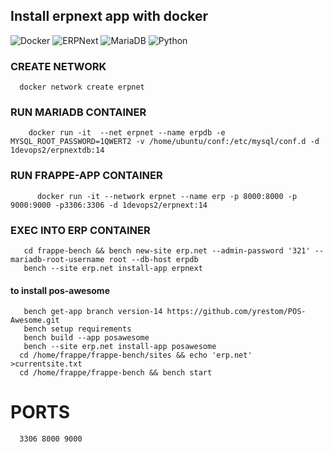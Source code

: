 ## Install erpnext app with docker
![Docker](https://img.shields.io/badge/Docker-23.0.3-%232496ED.svg?style=for-the-badge&logo=docker&logoColor=white) ![ERPNext](https://img.shields.io/badge/ERPNext-v14-%2343853D.svg?style=for-the-badge&logo=erpnext&logoColor=white) ![MariaDB](https://img.shields.io/badge/MariaDB-10.8-%234479A1.svg?style=for-the-badge&logo=mariadb&logoColor=white) ![Python](https://img.shields.io/badge/Python-3.10-%234B8BBE.svg?style=for-the-badge&logo=python&logoColor=white)




### CREATE NETWORK
  
      docker network create erpnet

### RUN MARIADB CONTAINER
 
        docker run -it  --net erpnet --name erpdb -e MYSQL_ROOT_PASSWORD=1QWERT2 -v /home/ubuntu/conf:/etc/mysql/conf.d -d 1devops2/erpnextdb:14


### RUN FRAPPE-APP CONTAINER


          docker run -it --network erpnet --name erp -p 8000:8000 -p 9000:9000 -p3306:3306 -d 1devops2/erpnext:14


### EXEC INTO ERP CONTAINER

       cd frappe-bench && bench new-site erp.net --admin-password '321' --mariadb-root-username root --db-host erpdb
       bench --site erp.net install-app erpnext 
#### to install pos-awesome

       bench get-app branch version-14 https://github.com/yrestom/POS-Awesome.git
       bench setup requirements
       bench build --app posawesome
       bench --site erp.net install-app posawesome 
      cd /home/frappe/frappe-bench/sites && echo 'erp.net' >currentsite.txt 
      cd /home/frappe/frappe-bench && bench start


# PORTS
      3306 8000 9000


